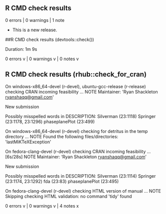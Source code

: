 ## R CMD check results

0 errors | 0 warnings | 1 note

* This is a new release.

##R CMD check results (devtools::check())

Duration: 1m 9s

0 errors v | 0 warnings v | 0 notes v

## R CMD check results (rhub::check_for_cran)

On windows-x86_64-devel (r-devel), ubuntu-gcc-release (r-release)
  checking CRAN incoming feasibility ... NOTE
  Maintainer: 'Ryan Shackleton <ryanshaqq@gmail.com>'
  
  New submission
  
  Possibly misspelled words in DESCRIPTION:
    Silverman (23:1118)
    Springer (23:1178, 23:1296)
    phaseplanePlot (23:499)

On windows-x86_64-devel (r-devel)
  checking for detritus in the temp directory ... NOTE
  Found the following files/directories:
    'lastMiKTeXException'

On fedora-clang-devel (r-devel)
  checking CRAN incoming feasibility ... [6s/28s] NOTE
  Maintainer: ‘Ryan Shackleton <ryanshaqq@gmail.com>’
  
  New submission
  
  Possibly misspelled words in DESCRIPTION:
    Silverman (23:1114)
    Springer (23:1174, 23:1292)
    fda (23:83)
    phaseplanePlot (23:495)

On fedora-clang-devel (r-devel)
  checking HTML version of manual ... NOTE
  Skipping checking HTML validation: no command 'tidy' found

0 errors v | 0 warnings v | 4 notes x
